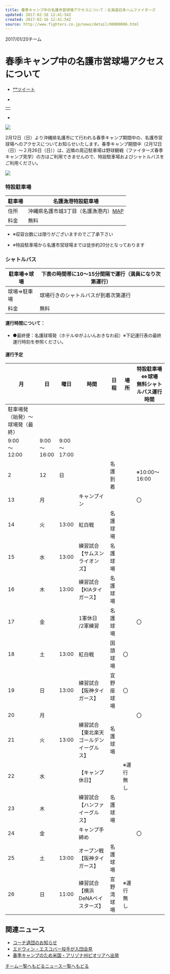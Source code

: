 ```yaml
---
title: 春季キャンプ中の名護市営球場アクセスについて｜北海道日本ハムファイターズ
updated: 2017-02-16 12:41:54Z
created: 2017-02-16 12:41:54Z
source: http://www.fighters.co.jp/news/detail/00000006.html
---
```


2017/01/20チーム

# 春季キャンプ中の名護市営球場アクセスについて

- [**ツイート](https://twitter.com/intent/tweet?original_referer=http%3A%2F%2Fwww.fighters.co.jp%2Fnews%2Fdetail%2F00000006.html&ref_src=twsrc%5Etfw&text=%E3%83%8B%E3%83%A5%E3%83%BC%E3%82%B9%E3%80%80%E8%A9%B3%E7%B4%B0%EF%BD%9C%E5%8C%97%E6%B5%B7%E9%81%93%E6%97%A5%E6%9C%AC%E3%83%8F%E3%83%A0%E3%83%95%E3%82%A1%E3%82%A4%E3%82%BF%E3%83%BC%E3%82%BA&tw_p=tweetbutton&url=http%3A%2F%2Fwww.fighters.co.jp%2Fnews%2Fdetail%2F00000006.html)

-

|     |
| --- |
|     |

-

 ![](../_resources/d5405cf43b0d4c8c6fdf542c7dbd6bf3.png)

2月12日（日）より沖縄県名護市にて行われる春季キャンプ期間中の、名護市営球場へのアクセスについてお知らせいたします。春季キャンプ期間中（2月12日（日）～２月26日（日））は、近隣の周辺駐車場は野球観戦（ファイターズ春季キャンプ見学）の方はご利用できませんので、特設駐車場およびシャトルバスをご利用ください。

 ![](../_resources/16ece1baa4027412be170c03393a1b53.png)

### **特設駐車場**

| 駐車場 | 名護漁港特設駐車場 |
| --- | --- |
| 住所  | 沖縄県名護市城3丁目（名護漁港内）[MAP](https://goo.gl/maps/SZUzW97FmsC2) |
| 料金  | 無料  |

- ※収容台数には限りがございますのでご了承下さい

- ※特設駐車場から名護市営球場までは徒歩約20分となっております

### **シャトルバス**

| 駐車場⇒球場 | 下表の時間帯に10～15分間隔で運行（満員になり次第運行） |
| --- | --- |
| 球場⇒駐車場 | 球場行きのシャトルバスが到着次第運行 |
| 料金  | 無料  |

####   運行時間について：

- ●最終便：名護球場発（ホテルゆがふいんおきなわ前）※下記運行表の最終運行時刻を参照ください。

####   運行予定

| 月   | 日   | 曜日  | 時間  | 日程  | 場所  | 特設駐車場⇔球場<br>無料シャトルバス運行時間 |
| --- | --- | --- | --- | --- | --- | --- |
| 駐車場発（始発）～球場発（最終） |
| 9:00<br>～<br>12:00 | 9:00<br>～<br>16:00 | 9:00<br>～<br>17:00 |
| 2   | 12  | 日   |     | 名護到着 |     | ※10:00～16:00 |
| 13  | 月   |     | キャンプイン |     |     | 〇   |     |
| 14  | 火   | 13:00 | 紅白戦 | 名護<br>球場 |     |     | 〇   |
| 15  | 水   | 13:00 | 練習試合<br>【サムスンライオンズ】 | 名護<br>球場 |     |     | 〇   |
| 16  | 木   | 13:00 | 練習試合<br>【KIAタイガース】 | 名護<br>球場 |     |     | 〇   |
| 17  | 金   |     | 1軍休日<br>/2軍練習 | 名護<br>球場 |     | 〇   |     |
| 18  | 土   | 13:00 | 紅白戦 | 国頭<br>球場 | 〇   |     |     |
| 19  | 日   | 13:00 | 練習試合<br>【阪神タイガース】 | 宜野座<br>球場 | 〇   |     |     |
| 20  | 月   |     |     |     |     | 〇   |     |
| 21  | 火   | 13:00 | 練習試合<br>【東北楽天ゴールデンイーグルス】 | 名護<br>球場 |     |     | 〇   |
| 22  | 水   |     | 【キャンプ休日】 |     | ※運行無し |
| 23  | 木   |     | 練習試合<br>【ハンファイーグルス】 | 名護<br>球場 |     |     | 〇   |
| 24  | 金   |     | キャンプ手締め |     |     | 〇   |     |
| 25  | 土   | 13:00 | オープン戦<br>【阪神タイガース】 | 名護<br>球場 |     |     | 〇   |
| 26  | 日   | 11:00 | 練習試合<br>【横浜DeNAベイスターズ】 | 宣野湾<br>球場 | ※運行無し |

##   **関連ニュース**

- [コーチ退団のお知らせ](http://www.fighters.co.jp/news/detail/00000037.html)
- [エドウィン・エスコバー投手が入団会見](http://www.fighters.co.jp/news/detail/00000023.html)
- [春季キャンプのため米国・アリゾナ州ピオリアへ出発](http://www.fighters.co.jp/news/detail/00000018.html)

[チーム一覧へもどる](http://www.fighters.co.jp/news/list/0/00000002/index.html)[ニュース一覧へもどる](http://www.fighters.co.jp/news/list/index.html)